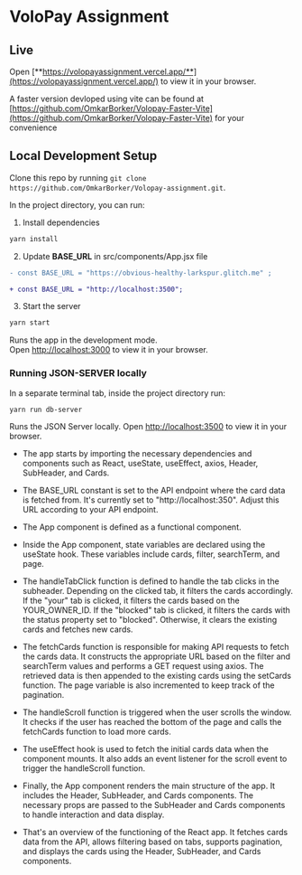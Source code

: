 # VoloPay Assignment

## Live

Open [**https://volopayassignment.vercel.app/**](https://volopayassignment.vercel.app/) to view it in your browser.

A faster version devloped using vite can be found at 
[https://github.com/OmkarBorker/Volopay-Faster-Vite](https://github.com/OmkarBorker/Volopay-Faster-Vite) for your convenience

## Local Development Setup

Clone this repo by running
`git clone https://github.com/OmkarBorker/Volopay-assignment.git`.

In the project directory, you can run:

1. Install dependencies

```bash
yarn install
```

2. Update **BASE_URL** in src/components/App.jsx file

```diff
- const BASE_URL = "https://obvious-healthy-larkspur.glitch.me" ;

+ const BASE_URL = "http://localhost:3500";
```

3. Start the server

```bash
yarn start
```

Runs the app in the development mode.\
Open [http://localhost:3000](http://localhost:3000) to view it in your browser.

### Running JSON-SERVER locally

In a separate terminal tab, inside the project directory run:

```bash
yarn run db-server
```

Runs the JSON Server locally.
Open [http://localhost:3500](http://localhost:3500) to view it in your browser.

- The app starts by importing the necessary dependencies and components such as React, useState, useEffect, axios, Header, SubHeader, and Cards.

- The BASE_URL constant is set to the API endpoint where the card data is fetched from. It's currently set to "http://localhost:350". Adjust this URL according to your API endpoint.

- The App component is defined as a functional component.

- Inside the App component, state variables are declared using the useState hook. These variables include cards, filter, searchTerm, and page.

- The handleTabClick function is defined to handle the tab clicks in the subheader. Depending on the clicked tab, it filters the cards accordingly. If the "your" tab is clicked, it filters the cards based on the YOUR_OWNER_ID. If the "blocked" tab is clicked, it filters the cards with the status property set to "blocked". Otherwise, it clears the existing cards and fetches new cards.

- The fetchCards function is responsible for making API requests to fetch the cards data. It constructs the appropriate URL based on the filter and searchTerm values and performs a GET request using axios. The retrieved data is then appended to the existing cards using the setCards function. The page variable is also incremented to keep track of the pagination.

- The handleScroll function is triggered when the user scrolls the window. It checks if the user has reached the bottom of the page and calls the fetchCards function to load more cards.

- The useEffect hook is used to fetch the initial cards data when the component mounts. It also adds an event listener for the scroll event to trigger the handleScroll function.

- Finally, the App component renders the main structure of the app. It includes the Header, SubHeader, and Cards components. The necessary props are passed to the SubHeader and Cards components to handle interaction and data display.

- That's an overview of the functioning of the React app. It fetches cards data from the API, allows filtering based on tabs, supports pagination, and displays the cards using the Header, SubHeader, and Cards components.
